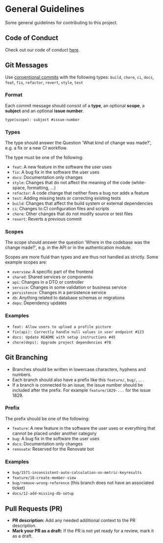 # General Guidelines
Some general guidelines for contributing to this project.

## Code of Conduct
Check out our code of conduct [here](https://github.com/puzzle/pcts?tab=coc-ov-file).

## Git Messages
Use [conventional commits](https://www.conventionalcommits.org/en/v1.0.0/#summary) with the following types: `build`, `chore`, `ci`, `docs`, `feat`, `fix`, `refactor`, `revert`, `style`, `test`

### Format
Each commit message should consist of a **type**, an optional **scope**, a **subject** and an optional **issue number**.
```
type(scope): subject #issue-number
```

### Types
The type should answer the Question 'What kind of change was made?', e.g. a fix or a new CI workflow.

The type must be one of the following:
- `feat`: A new feature in the software the user uses
- `fix`: A bug fix in the software the user uses
- `docs`: Documentation only changes
- `style`: Changes that do not affect the meaning of the code (white-space, formatting, ...)
- `refactor`: A code change that neither fixes a bug nor adds a feature
- `test`: Adding missing tests or correcting existing tests
- `build`: Changes that affect the build system or external dependencies
- `ci`: Changes to CI configuration files and scripts
- `chore`: Other changes that do not modify source or test files
- `revert`: Reverts a previous commit

### Scopes
The scope should answer the question 'Where in the codebase was the change made?', e.g. in the API or in the authentication module. 

Scopes are more fluid than types and are thus not handled as strictly. Some example scopes are:
- `overview`: A specific part of the frontend
- `shared`: Shared services or components
- `api`: Changes in a DTO or controller
- `service`: Changes in some validation or business service
- `persistence`: Changes in a persistence service
- `db`: Anything related to database schemas or migrations
- `deps`: Dependency updates

### Examples
- `feat: Allow users to upload a profile picture`
- `fix(api): Correctly handle null values in user endpoint #123`
- `docs: Update README with setup instructions #45`
- `chore(deps): Upgrade project dependencies #78`

## Git Branching
- Branches should be written in lowercase characters, hyphens and numbers. 
- Each branch should also have a prefix like this `feature/`, `bug/`, ... .
- If a branch is connected to an issue, the issue number should be included after the prefix. For example `feature/1829-...` for the issue 1829.

### Prefix
The prefix should be one of the following:
- `feature`: A new feature in the software the user uses or everything that cannot be placed under another category
- `bug`: A bug fix in the software the user uses
- `docs`: Documentation only changes
- `renovate`: Reserved for the Renovate bot

### Examples
- `bug/1571-inconsistent-auto-calculation-on-metric-keyresults`
- `feature/18-create-member-view`
- `bug/remove-wrong-reference` (this branch does not have an associated ticket)
- `docs/12-add-missing-db-setup`

## Pull Requests (PR)
- **PR description:** Add any needed additional context to the PR description.
- **Mark your PR as a draft:** If the PR is not yet ready for a review, mark it as a draft.